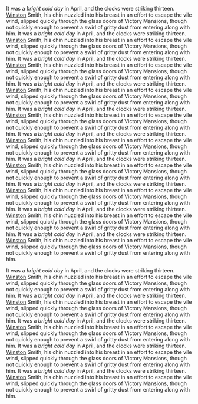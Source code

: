 It was a *bright cold day* in April, and the clocks were striking thirteen. [Winston](https://classic-literature.fandom.com/wiki/Winston_Smith) Smith, his chin nuzzled into his breast in an effort to escape the vile wind, slipped quickly through the glass doors of Victory Mansions, though not quickly enough to prevent a swirl of gritty dust from entering along with him.
It was a *bright cold day* in April, and the clocks were striking thirteen. [Winston](https://classic-literature.fandom.com/wiki/Winston_Smith) Smith, his chin nuzzled into his breast in an effort to escape the vile wind, slipped quickly through the glass doors of Victory Mansions, though not quickly enough to prevent a swirl of gritty dust from entering along with him.
It was a *bright cold day* in April, and the clocks were striking thirteen. [Winston](https://classic-literature.fandom.com/wiki/Winston_Smith) Smith, his chin nuzzled into his breast in an effort to escape the vile wind, slipped quickly through the glass doors of Victory Mansions, though not quickly enough to prevent a swirl of gritty dust from entering along with him.
It was a *bright cold day* in April, and the clocks were striking thirteen. [Winston](https://classic-literature.fandom.com/wiki/Winston_Smith) Smith, his chin nuzzled into his breast in an effort to escape the vile wind, slipped quickly through the glass doors of Victory Mansions, though not quickly enough to prevent a swirl of gritty dust from entering along with him.
It was a *bright cold day* in April, and the clocks were striking thirteen. [Winston](https://classic-literature.fandom.com/wiki/Winston_Smith) Smith, his chin nuzzled into his breast in an effort to escape the vile wind, slipped quickly through the glass doors of Victory Mansions, though not quickly enough to prevent a swirl of gritty dust from entering along with him.
It was a *bright cold day* in April, and the clocks were striking thirteen. [Winston](https://classic-literature.fandom.com/wiki/Winston_Smith) Smith, his chin nuzzled into his breast in an effort to escape the vile wind, slipped quickly through the glass doors of Victory Mansions, though not quickly enough to prevent a swirl of gritty dust from entering along with him.
It was a *bright cold day* in April, and the clocks were striking thirteen. [Winston](https://classic-literature.fandom.com/wiki/Winston_Smith) Smith, his chin nuzzled into his breast in an effort to escape the vile wind, slipped quickly through the glass doors of Victory Mansions, though not quickly enough to prevent a swirl of gritty dust from entering along with him.
It was a *bright cold day* in April, and the clocks were striking thirteen. [Winston](https://classic-literature.fandom.com/wiki/Winston_Smith) Smith, his chin nuzzled into his breast in an effort to escape the vile wind, slipped quickly through the glass doors of Victory Mansions, though not quickly enough to prevent a swirl of gritty dust from entering along with him.
It was a *bright cold day* in April, and the clocks were striking thirteen. [Winston](https://classic-literature.fandom.com/wiki/Winston_Smith) Smith, his chin nuzzled into his breast in an effort to escape the vile wind, slipped quickly through the glass doors of Victory Mansions, though not quickly enough to prevent a swirl of gritty dust from entering along with him.
It was a *bright cold day* in April, and the clocks were striking thirteen. [Winston](https://classic-literature.fandom.com/wiki/Winston_Smith) Smith, his chin nuzzled into his breast in an effort to escape the vile wind, slipped quickly through the glass doors of Victory Mansions, though not quickly enough to prevent a swirl of gritty dust from entering along with him.

It was a *bright cold day* in April, and the clocks were striking thirteen. [Winston](https://classic-literature.fandom.com/wiki/Winston_Smith) Smith, his chin nuzzled into his breast in an effort to escape the vile wind, slipped quickly through the glass doors of Victory Mansions, though not quickly enough to prevent a swirl of gritty dust from entering along with him.
It was a *bright cold day* in April, and the clocks were striking thirteen. [Winston](https://classic-literature.fandom.com/wiki/Winston_Smith) Smith, his chin nuzzled into his breast in an effort to escape the vile wind, slipped quickly through the glass doors of Victory Mansions, though not quickly enough to prevent a swirl of gritty dust from entering along with him.
It was a *bright cold day* in April, and the clocks were striking thirteen. [Winston](https://classic-literature.fandom.com/wiki/Winston_Smith) Smith, his chin nuzzled into his breast in an effort to escape the vile wind, slipped quickly through the glass doors of Victory Mansions, though not quickly enough to prevent a swirl of gritty dust from entering along with him.
It was a *bright cold day* in April, and the clocks were striking thirteen. [Winston](https://classic-literature.fandom.com/wiki/Winston_Smith) Smith, his chin nuzzled into his breast in an effort to escape the vile wind, slipped quickly through the glass doors of Victory Mansions, though not quickly enough to prevent a swirl of gritty dust from entering along with him.
It was a *bright cold day* in April, and the clocks were striking thirteen. [Winston](https://classic-literature.fandom.com/wiki/Winston_Smith) Smith, his chin nuzzled into his breast in an effort to escape the vile wind, slipped quickly through the glass doors of Victory Mansions, though not quickly enough to prevent a swirl of gritty dust from entering along with him.
